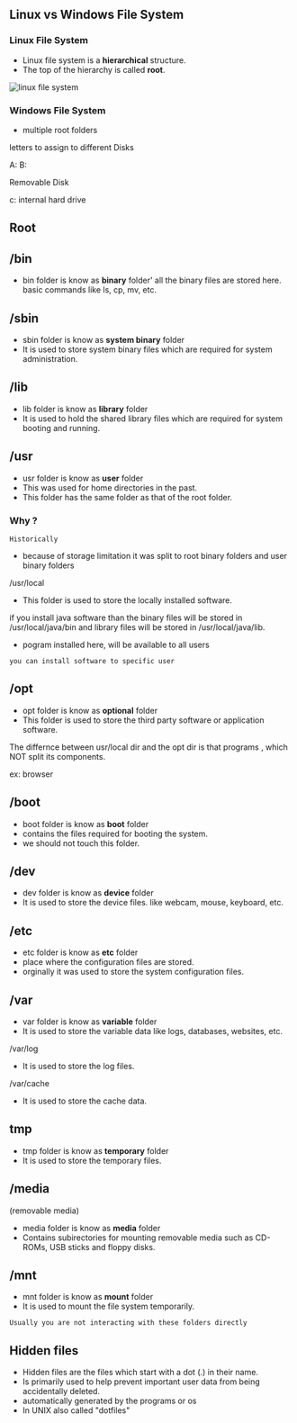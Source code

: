 ## Linux vs Windows File System

### Linux File System

- Linux file system is a **hierarchical** structure.
- The top of the hierarchy is called **root**.

![linux file system](https://tecadmin.net/wp-content/uploads/2022/06/linux-filesystem-hierarchy.png)

### Windows File System

- multiple root folders

letters to assign to different Disks

A: B:

Removable Disk

c: internal hard drive

## Root

## /bin

- bin folder is know as **binary** folder' all the binary files are stored here. basic commands like ls, cp, mv, etc.

## /sbin

- sbin folder is know as **system binary** folder
- It is used to store system binary files which are required for system administration.

## /lib

- lib folder is know as **library** folder
- It is used to hold the shared library files which are required for system booting and running.

## /usr

- usr folder is know as **user** folder
- This was used for home directories in the past.
- This folder has the same folder as that of the root folder.

### Why ?

`Historically`

- because of storage limitation it was split to root binary folders and user binary folders

/usr/local

- This folder is used to store the locally installed software.

if you install java software than the binary files will be stored in /usr/local/java/bin and library files will be stored in /usr/local/java/lib.

- pogram installed here, will be available to all users

`you can install software to specific user`

## /opt

- opt folder is know as **optional** folder
- This folder is used to store the third party software or application software.

The differnce between usr/local dir and the opt dir is that programs , which NOT split its components.

ex: browser

## /boot

- boot folder is know as **boot** folder
- contains the files required for booting the system.
- we should not touch this folder.

## /dev

- dev folder is know as **device** folder
- It is used to store the device files. like webcam, mouse, keyboard, etc.

## /etc

- etc folder is know as **etc** folder
- place where the configuration files are stored.
- orginally it was used to store the system configuration files.

## /var

- var folder is know as **variable** folder
- It is used to store the variable data like logs, databases, websites, etc.

/var/log

- It is used to store the log files.

/var/cache

- It is used to store the cache data.

## tmp

- tmp folder is know as **temporary** folder
- It is used to store the temporary files.

## /media

(removable media)

- media folder is know as **media** folder
- Contains subirectories for mounting removable media such as CD-ROMs, USB sticks and floppy disks.

## /mnt

- mnt folder is know as **mount** folder
- It is used to mount the file system temporarily.

`Usually you are not interacting with these folders directly`

## Hidden files

- Hidden files are the files which start with a dot (.) in their name.
- Is primarily used to help prevent important user data from being accidentally deleted.
- automatically generated by the programs or os
- In UNIX also called "dotfiles"
